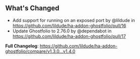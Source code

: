 ## What's Changed
* Add support for running on an exposed port by @lildude in https://github.com/lildude/ha-addon-ghostfolio/pull/16
* Update Ghostfolio to 2.76.0 by @dependabot in https://github.com/lildude/ha-addon-ghostfolio/pull/17


**Full Changelog**: https://github.com/lildude/ha-addon-ghostfolio/compare/v1.3.0...v1.4.0
